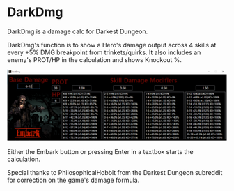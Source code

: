 # DarkDmg
DarkDmg is a damage calc for Darkest Dungeon.

DarkDmg's function is to show a Hero's damage output across 4 skills at every +5% DMG breakpoint from trinkets/quirks. It also includes an enemy's PROT/HP in the calculation and shows Knockout %.

![Alt text](https://raw.githubusercontent.com/WelpBringOutTheGimp/DarkDmg/master/example.png)

Either the Embark button or pressing Enter in a textbox starts the calculation.

Special thanks to PhilosophicalHobbit from the Darkest Dungeon subreddit for correction on the game's damage formula.
